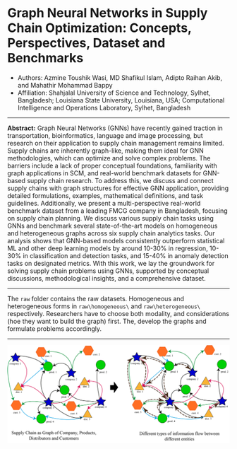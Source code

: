 # Graph Neural Networks in Supply Chain Optimization: Concepts, Perspectives, Dataset and Benchmarks
- Authors: Azmine Toushik Wasi, MD Shafikul Islam, Adipto Raihan Akib, and Mahathir Mohammad Bappy
- Affiliation: Shahjalal University of Science and Technology, Sylhet, Bangladesh; Louisiana State University, Louisiana, USA;
Computational Intelligence and Operations Laboratory, Sylhet, Bangladesh

---

**Abstract:** Graph Neural Networks (GNNs) have recently gained traction in transportation, bioinformatics, language and image processing, but research on their application to supply chain management remains limited. Supply chains are inherently graph-like, making them ideal for GNN methodologies, which can optimize and solve complex problems. 
The barriers include a lack of proper conceptual foundations, familiarity with graph applications in SCM, and real-world benchmark datasets for GNN-based supply chain research. To address this, we discuss and connect supply chains with graph structures for effective GNN application, providing detailed formulations, examples, mathematical definitions, and task guidelines. Additionally, we present a multi-perspective real-world benchmark dataset from a leading FMCG company in Bangladesh, focusing on supply chain planning.
We discuss various supply chain tasks using GNNs and benchmark several state-of-the-art models on homogeneous and heterogeneous graphs across six supply chain analytics tasks. Our analysis shows that GNN-based models consistently outperform statistical ML and other deep learning models by around 10-30\% in regression, 10-30\% in classification and detection tasks, and 15-40\% in anomaly detection tasks on designated metrics.
With this work, we lay the groundwork for solving supply chain problems using GNNs, supported by conceptual discussions, methodological insights, and a comprehensive dataset.

---

The `raw` folder contains the raw datasets. Homogeneous and heterogeneous forms in `raw\homogeneous\` and `raw\heterogeneous\` respectively. Researchers have to choose both modality, and considerations (hoe they want to build the graph) first. The, develop the graphs and formulate problems accordingly.

---


![](./fig/WHAT-M.png)